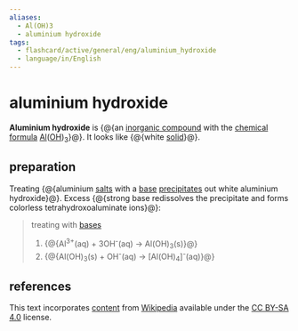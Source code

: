 ```yaml
---
aliases:
  - Al(OH)3
  - aluminium hydroxide
tags:
  - flashcard/active/general/eng/aluminium_hydroxide
  - language/in/English
---
```


# aluminium hydroxide

__Aluminium hydroxide__ is {@{an [inorganic compound](inorganic%20compound.md) with the [chemical formula](chemical%20formula.md) [Al](aluminium.md)([OH](hydroxide.md))<sub>3</sub>}@}. It looks like {@{white [solid](solid.md)}@}. <!--SR:!2026-07-07,913,330!2031-02-22,2051,290-->

## preparation

Treating {@{aluminium [salts](salt%20(chemistry).md) with a [base](base%20(chemistry).md) [precipitates](precipitate.md) out white aluminium hydroxide}@}. Excess {@{strong base redissolves the precipitate and forms colorless tetrahydroxoaluminate ions}@}: <!--SR:!2029-10-11,1505,270!2027-03-15,1028,290-->

> treating with [bases](base%20(chemistry).md)
>
> 1. {@{Al<sup>3+</sup>(aq) + 3OH<sup>-</sup>(aq) → Al(OH)<sub>3</sub>(s)}@}
> 2. {@{Al(OH)<sub>3</sub>(s) + OH<sup>-</sup>(aq) → \[Al(OH)<sub>4</sub>\]<sup>-</sup>(aq)}@} <!--SR:!2026-11-20,959,330!2028-03-03,1197,290-->

## references

This text incorporates [content](https://en.wikipedia.org/wiki/aluminium_hydroxide) from [Wikipedia](Wikipedia.md) available under the [CC BY-SA 4.0](https://creativecommons.org/licenses/by-sa/4.0/) license.
